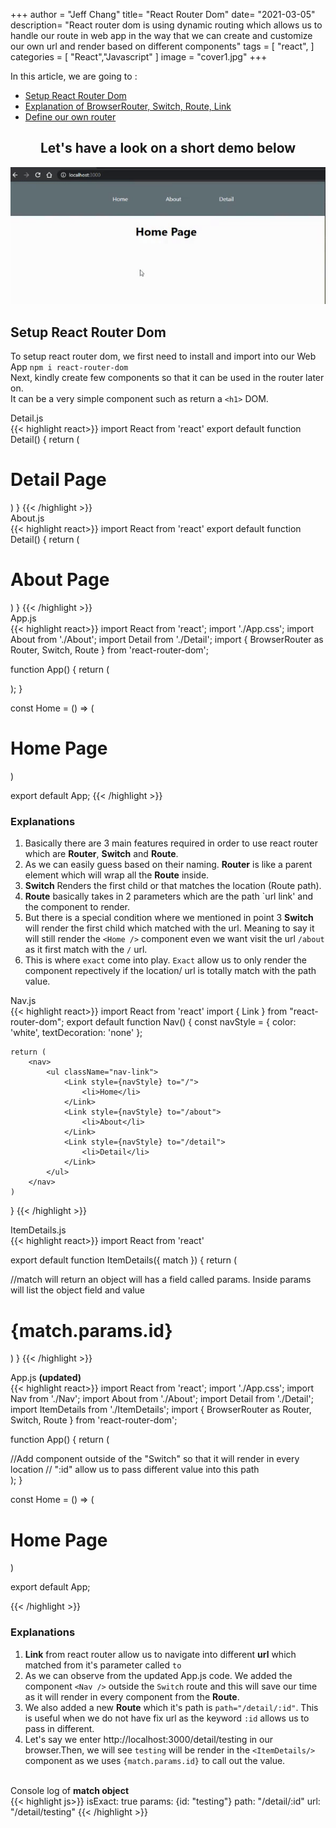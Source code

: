 +++
author = "Jeff Chang"
title= "React Router Dom" 
date= "2021-03-05"
description= "React router dom is using dynamic routing which allows us to handle our route in web app in the way that we can create and customize our own url and render based on different components" 
tags = [
    "react",
]
categories = [
    "React","Javascript"
]
image = "cover1.jpg"
+++

In this article, we are going to :
* [Setup React Router Dom](#setup)
* [Explanation of BrowserRouter, Switch, Route, Link](#explanation)
* [Define our own router](#customization)


<div style="text-align:center">
<h2>Let's have a look on a short demo below</h2>
<img src="react-router-dom.gif" alt="React router dom demo">
</div>

## Setup React Router Dom<a name="setup"></a>
To setup react router dom, we first need to install and import into our Web App `npm i react-router-dom` <br/>
Next, kindly create few components so that it can be used in the router later on.<br/>
It can be a very simple component such as return a `<h1>` DOM.

<div>Detail.js</div>
{{< highlight react>}}
import React from 'react'
export default function Detail() {
    return (
        <div>
            <h1>Detail Page</h1>
        </div>
    )
}
{{< /highlight >}}

<div>About.js</div>
{{< highlight react>}}
import React from 'react'
export default function Detail() {
    return (
        <div>
            <h1>About Page</h1>
        </div>
    )
}
{{< /highlight >}}

<div>App.js</div>
{{< highlight react>}}
import React from 'react';
import './App.css';
import About from './About';
import Detail from './Detail';
import { BrowserRouter as Router, Switch, Route } from 'react-router-dom';

function App() {
  return (
    <Router>
      <div className="App">
        <Switch>
          <Route path="/" exact component={Home} />
          <Route path="/about" component={About} />
          <Route path="/detail" exact component={Detail} />
        </Switch>
      </div>
    </Router>
  );
}

const Home = () => (
  <div>
    <h1>Home Page</h1>
  </div>
)

export default App;
{{< /highlight >}}

### Explanations
1. Basically there are 3 main features required in order to use react router which are **Router**, **Switch** and **Route**.
2. As we can easily guess based on their naming. **Router** is like a parent element which will wrap all the **Route** inside. 
3. **Switch** Renders the first child <Route> or <Redirect> that matches the location (Route path).
4. **Route** basically takes in 2 parameters which are the path `url link' and the component to render. 
5. But there is a special condition where we mentioned in point 3 **Switch** will render the first child which matched with the url. Meaning to say it will still render the `<Home />` component even we want visit the url `/about` as it first match with the `/` url. 
6. This is where `exact` come into play. `Exact` allow us to only render the component repectively if the location/ url is totally match with the path value.


<div>Nav.js</div>
{{< highlight react>}}
import React from 'react'
import { Link } from "react-router-dom";
export default function Nav() {
    const navStyle = {
        color: 'white',
        textDecoration: 'none'
    };

    return (
        <nav>
            <ul className="nav-link">
                <Link style={navStyle} to="/">
                    <li>Home</li>
                </Link>
                <Link style={navStyle} to="/about">
                    <li>About</li>
                </Link>
                <Link style={navStyle} to="/detail">
                    <li>Detail</li>
                </Link>
            </ul>
        </nav>
    )
}
{{< /highlight >}}

<div>ItemDetails.js</div>
{{< highlight react>}}
import React from 'react'

export default function ItemDetails({ match }) {
    return (
        <div>
            //match will return an object will has a field called params. Inside params will list the object field and value
            <h1>{match.params.id}</h1> 
        </div>
    )
}
{{< /highlight >}}

<div>App.js <strong>(updated)</strong></div>
{{< highlight react>}}
import React from 'react';
import './App.css';
import Nav from './Nav';
import About from './About';
import Detail from './Detail';
import ItemDetails from './ItemDetails'; 
import { BrowserRouter as Router, Switch, Route } from 'react-router-dom';

function App() {
  return (
    <Router>
      <div className="App">
        <Nav /> //Add component outside of the "Switch" so that it will render in every location
        <Switch>
          <Route path="/" exact component={Home} />
          <Route path="/about" component={About} />
          <Route path="/detail" exact component={Detail} />
          <Route path="/detail/:id" component={ItemDetails} />  // ":id" allow us to pass different value into this path
        </Switch>
      </div>
    </Router>
  );
}

const Home = () => (
  <div>
    <h1>Home Page</h1>
  </div>
)

export default App;

{{< /highlight >}}

### Explanations
1. **Link** from react router allow us to navigate into different **url** which matched from it's parameter called `to`
2. As we can observe from the updated App.js code. We added the component `<Nav />` outside the `Switch` route and this will save our time as it will render in every component from the **Route**.
3. We also added a new **Route** which it's path is `path="/detail/:id"`. This is useful when we do not have fix url as the keyword `:id` allows us to pass in different.
4. Let's say we enter http://localhost:3000/detail/testing in our browser.Then, we will see `testing` will be render in the `<ItemDetails/>` component as we uses `{match.params.id}` to call out the value. <br/><br/>

<div>Console log of <strong>match object</strong></div>
{{< highlight js>}}
isExact: true
params: {id: "testing"}
path: "/detail/:id"
url: "/detail/testing"
{{< /highlight >}}


